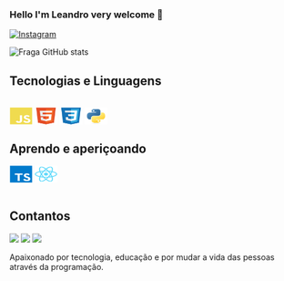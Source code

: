 ### Hello I'm Leandro very welcome 👋
 
[![Instagram](https://img.shields.io/badge/Instagram-E4405F?style=for-the-badge&logo=instagram&logoColor=white)](https://www.instagram.com/leandro__117/)


![Fraga GitHub stats](https://github-readme-stats.vercel.app/api?username=leandromacedo117&show_icons=true&theme=dracula&count_private=true)

## Tecnologias e Linguagens
<div style="display: inline_block"><br>
  <img align="center" alt="leo-Js" height="30" width="40" src="https://raw.githubusercontent.com/devicons/devicon/master/icons/javascript/javascript-plain.svg">
  <img align="center" alt="leo-HTML" height="30" width="40" src="https://raw.githubusercontent.com/devicons/devicon/master/icons/html5/html5-original.svg">
  <img align="center" alt="leo-CSS" height="30" width="40" src="https://raw.githubusercontent.com/devicons/devicon/master/icons/css3/css3-original.svg">
  <img align="center" alt="leo-Python" height="30" width="40" src="https://raw.githubusercontent.com/devicons/devicon/master/icons/python/python-original.svg">
  
</div>
  
  ## Aprendo e aperiçoando
  <div style="display: inline_block">
  <img align="center" alt="leo-Ts" height="30" width="40" src="https://raw.githubusercontent.com/devicons/devicon/master/icons/typescript/typescript-plain.svg">
    <img align="center" alt="leo-React" height="30" width="40" src="https://raw.githubusercontent.com/devicons/devicon/master/icons/react/react-original.svg">

</div><br/>

  ## Contantos 
<div> 
  <a href="https://www.instagram.com/leandro__117/" target="_blank"><img src="https://img.shields.io/badge/-Instagram-%23E4405F?style=for-the-badge&logo=instagram&logoColor=white" target="_blank"></a> 
  <a href = "mailto:leandromacedo117@gmail.com"><img src="https://img.shields.io/badge/-Gmail-%23333?style=for-the-badge&logo=gmail&logoColor=white" target="_blank"></a>
  <a href="https://www.linkedin.com/in/leandro-macedo-a16b67292/" target="_blank"><img src="https://img.shields.io/badge/-LinkedIn-%230077B5?style=for-the-badge&logo=linkedin&logoColor=white" target="_blank"></a> 
  
</div>

Apaixonado por tecnologia, educação e por mudar a vida das pessoas através da programação.

